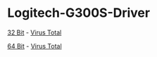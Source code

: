 # Logitech-G300S-Driver
[32 Bit](https://s7.dosya.tc/server24/fh3zo3/ch-G300s-Optical-Gaming-Software-for-Windows-32-bit.exe.html) - [Virus Total](https://www.virustotal.com/gui/file/fd70176ddeeee0a24bbaceef67a67004debf53ed437db7d7c06786f8d4fd8eeb)

[64 Bit](https://s6.dosya.tc/server9/buplm7/ch-G300s-Optical-Gaming-Software-for-Windows-64-bit.exe.html) - [Virus Total](https://www.virustotal.com/gui/file/e037727f2e571f41864d93fbcc094e124eda3e1dcd2d56973f1f65c5a577bf55)
